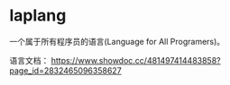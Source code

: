 # laplang
一个属于所有程序员的语言(Language for All Programers)。

语言文档：
https://www.showdoc.cc/481497414483858?page_id=2832465096358627
